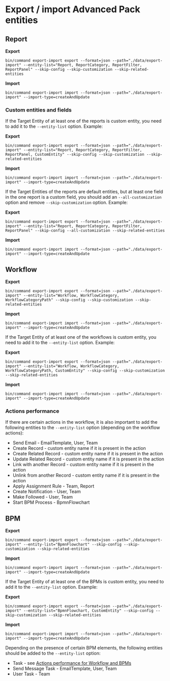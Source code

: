 # Export / import Advanced Pack entities

## Report

**Export**

```
bin/command export-import export --format=json --path="./data/export-import" --entity-list="Report, ReportCategory, ReportFilter, ReportPanel" --skip-config --skip-customization --skip-related-entities
```

**Import**

```
bin/command export-import import --format=json --path="./data/export-import" --import-type=createAndUpdate
```

### Custom entities and fields

If the Target Entity of at least one of the reports is custom entity, you need to add it to the `--entity-list` option. Example:

**Export**

```
bin/command export-import export --format=json --path="./data/export-import" --entity-list="Report, ReportCategory, ReportFilter, ReportPanel, CustomEntity" --skip-config --skip-customization --skip-related-entities
```

**Import**

```
bin/command export-import import --format=json --path="./data/export-import" --import-type=createAndUpdate
```

If the Target Entities of the reports are default entities, but at least one field in the one report is a custom field, you should add an `--all-customization` option and remove `--skip-customization` option. Example:

**Export**

```
bin/command export-import export --format=json --path="./data/export-import" --entity-list="Report, ReportCategory, ReportFilter, ReportPanel" --skip-config --all-customization --skip-related-entities
```

**Import**

```
bin/command export-import import --format=json --path="./data/export-import" --import-type=createAndUpdate
```

## Workflow

**Export**

```
bin/command export-import export --format=json --path="./data/export-import" --entity-list="Workflow, WorkflowCategory, WorkflowCategoryPath" --skip-config --skip-customization --skip-related-entities
```

**Import**

```
bin/command export-import import --format=json --path="./data/export-import" --import-type=createAndUpdate
```

If the Target Entity of at least one of the workflows is custom entity, you need to add it to the `--entity-list` option. Example:

**Export**

```
bin/command export-import export --format=json --path="./data/export-import" --entity-list="Workflow, WorkflowCategory, WorkflowCategoryPath, CustomEntity" --skip-config --skip-customization --skip-related-entities
```

**Import**

```
bin/command export-import import --format=json --path="./data/export-import" --import-type=createAndUpdate
```

### Actions performance

If there are certain actions in the workflow, it is also important to add the following entities to the `--entity-list` option (depending on the workflow actions):

- Send Email - EmailTemplate, User, Team
- Create Record - custom entity name if it is present in the action
- Create Related Record - custom entity name if it is present in the action
- Update Related Record - custom entity name if it is present in the action
- Link with another Record - custom entity name  if it is present in the action
- Unlink from another Record - custom entity name  if it is present in the action
- Apply Assignment Rule - Team, Report
- Create Notification - User, Team
- Make Followed - User, Team
- Start BPM Process - BpmnFlowchart

## BPM

**Export**

```
bin/command export-import export --format=json --path="./data/export-import" --entity-list="BpmnFlowchart" --skip-config --skip-customization --skip-related-entities
```

**Import**

```
bin/command export-import import --format=json --path="./data/export-import" --import-type=createAndUpdate
```

If the Target Entity of at least one of the BPMs is custom entity, you need to add it to the `--entity-list` option. Example:

**Export**

```
bin/command export-import export --format=json --path="./data/export-import" --entity-list="BpmnFlowchart, CustomEntity" --skip-config --skip-customization --skip-related-entities
```

**Import**

```
bin/command export-import import --format=json --path="./data/export-import" --import-type=createAndUpdate
```

Depending on the presence of certain BPM elements, the following entities should be added to the `--entity-list` option:

- Task - see [Actions performance for Workflow and BPMs](#actions-performance)
- Send Message Task - EmailTemplate, User, Team
- User Task - Team
